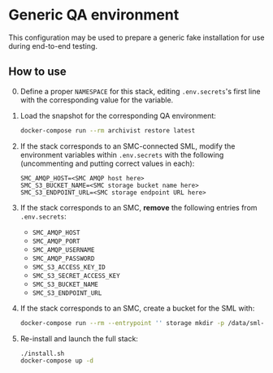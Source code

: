 # Generic QA environment

This configuration may be used to prepare a generic fake installation
for use during end-to-end testing.

## How to use

0. Define a proper `NAMESPACE` for this stack, editing
   `.env.secrets`'s first line with the corresponding value for the
   variable.

1. Load the snapshot for the corresponding QA environment:
   ```bash
   docker-compose run --rm archivist restore latest
   ```

2. If the stack corresponds to an SMC-connected SML, modify the
   environment variables within `.env.secrets` with the following
   (uncommenting and putting correct values in each):
   ```
   SMC_AMQP_HOST=<SMC AMQP host here>
   SMC_S3_BUCKET_NAME=<SMC storage bucket name here>
   SMC_S3_ENDPOINT_URL=<SMC storage endpoint URL here>
   ```

3. If the stack corresponds to an SMC, **remove** the following
   entries from `.env.secrets`:
   - `SMC_AMQP_HOST`
   - `SMC_AMQP_PORT`
   - `SMC_AMQP_USERNAME`
   - `SMC_AMQP_PASSWORD`
   - `SMC_S3_ACCESS_KEY_ID`
   - `SMC_S3_SECRET_ACCESS_KEY`
   - `SMC_S3_BUCKET_NAME`
   - `SMC_S3_ENDPOINT_URL`

4. If the stack corresponds to an SMC, create a bucket for the SML
   with:
   ```bash
   docker-compose run --rm --entrypoint '' storage mkdir -p /data/sml-bucket
   ```

5. Re-install and launch the full stack:
   ```bash
   ./install.sh
   docker-compose up -d
   ```
